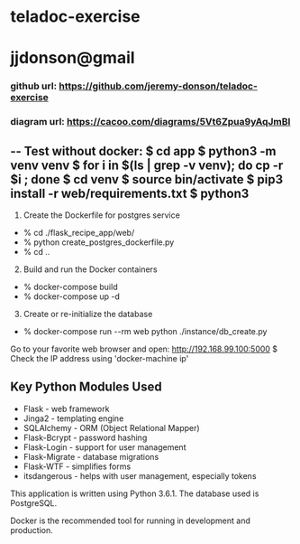 # teladoc-exercise
# jjdonson@gmail
### github url: https://github.com/jeremy-donson/teladoc-exercise
### diagram url: https://cacoo.com/diagrams/5Vt6Zpua9yAqJmBI
--
Test without docker:
$ cd app
$ python3 -m venv venv
$ for i in $(ls | grep -v venv); do cp -r $i  ; done
$ cd venv
$ source bin/activate
$ pip3 install -r web/requirements.txt
$ python3 
--


1. Create the Dockerfile for postgres service

- % cd ./flask_recipe_app/web/
- % python create_postgres_dockerfile.py
- % cd ..

2. Build and run the Docker containers

- % docker-compose build
- % docker-compose up -d

3. Create or re-initialize the database

- % docker-compose run --rm web python ./instance/db_create.py

Go to your favorite web browser and open:
    http://192.168.99.100:5000  $ Check the IP address using 'docker-machine ip'

## Key Python Modules Used

- Flask - web framework
- Jinga2 - templating engine
- SQLAlchemy - ORM (Object Relational Mapper)
- Flask-Bcrypt - password hashing
- Flask-Login - support for user management
- Flask-Migrate - database migrations
- Flask-WTF - simplifies forms
- itsdangerous - helps with user management, especially tokens

This application is written using Python 3.6.1.  The database used is PostgreSQL.

Docker is the recommended tool for running in development and production.

